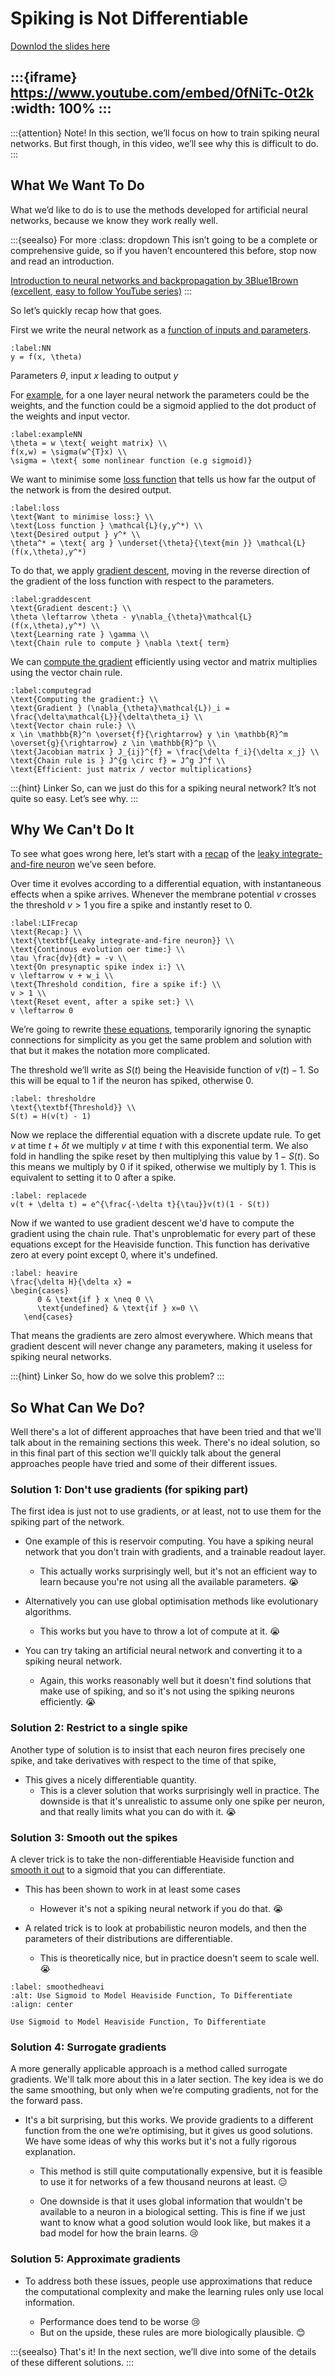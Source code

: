 # Spiking is Not Differentiable

[Downlod the slides here](W5-V0-spiking-is-not-differentiable.pptx)

:::{iframe} https://www.youtube.com/embed/0fNiTc-0t2k
:width: 100%
:::
---

:::{attention} Note!
In this section, we’ll focus on how to train spiking neural networks. But first though, in this video, we’ll see why this is difficult to do.
:::

## What We Want To Do

What we’d like to do is to use the methods developed for artificial neural networks, because we know they work really well.

:::{seealso} For more
:class: dropdown
This isn’t going to be a complete or comprehensive guide, so if you haven’t encountered this before, stop now and read an introduction.

[Introduction to neural networks and backpropagation by 3Blue1Brown (excellent, easy to follow YouTube series)](https://www.youtube.com/playlist?list=PLZHQObOWTQDNU6R1_67000Dx_ZCJB-3pi)
:::

So let’s quickly recap how that goes. 

First we write the neural network as a [function of inputs and parameters](#NN).

```{math}
:label:NN
y = f(x, \theta)

```

Parameters $\theta$, input $x$ leading to output $y$

For [example](#exampleNN), for a one layer neural network the parameters could be the weights, and the function could be a sigmoid applied to the dot product of the weights and input vector.

```{math}
:label:exampleNN
\theta = w \text{ weight matrix} \\
f(x,w) = \sigma(w^{T}x) \\
\sigma = \text{ some nonlinear function (e.g sigmoid)}

```
We want to minimise some [loss function](#loss) that tells us how far the output of the network is from the desired output.

```{math}
:label:loss
\text{Want to minimise loss:} \\
\text{Loss function } \mathcal{L}(y,y^*) \\
\text{Desired output } y^* \\
\theta^* = \text{ arg } \underset{\theta}{\text{min }} \mathcal{L}(f(x,\theta),y^*)

```

To do that, we apply [gradient descent](#graddescent), moving in the reverse direction of the gradient of the loss function with respect to the parameters.

```{math}
:label:graddescent
\text{Gradient descent:} \\
\theta \leftarrow \theta - y\nabla_{\theta}\mathcal{L}(f(x,\theta),y^*) \\ 
\text{Learning rate } \gamma \\
\text{Chain rule to compute } \nabla \text{ term}

```

We can [compute the gradient](#computegrad) efficiently using vector and matrix multiplies using the vector chain rule.

```{math}
:label:computegrad
\text{Computing the gradient:} \\
\text{Gradient } (\nabla_{\theta}\mathcal{L})_i = \frac{\delta\mathcal{L}}{\delta\theta_i} \\
\text{Vector chain rule:} \\
x \in \mathbb{R}^n \overset{f}{\rightarrow} y \in \mathbb{R}^m \overset{g}{\rightarrow} z \in \mathbb{R}^p \\
\text{Jacobian matrix } J_{ij}^{f} = \frac{\delta f_i}{\delta x_j} \\
\text{Chain rule is } J^{g \circ f} = J^g J^f \\
\text{Efficient: just matrix / vector multiplications}

```
:::{hint} Linker
So, can we just do this for a spiking neural network? It’s not quite so easy. Let’s see why.
:::

## Why We Can't Do It

To see what goes wrong here, let’s start with a [recap](#LIFrecap) of the [leaky integrate-and-fire neuron](#LIF-section) we’ve seen before.

Over time it evolves according to a differential equation, with instantaneous effects when a spike arrives. Whenever the membrane potential $v$ crosses the threshold $v>1$ you fire a spike and instantly reset to $0$.

```{math}
:label:LIFrecap
\text{Recap:} \\
\text{\textbf{Leaky integrate-and-fire neuron}} \\
\text{Continous evolution oer time:} \\
\tau \frac{dv}{dt} = -v \\
\text{On presynaptic spike index i:} \\
v \leftarrow v + w_i \\
\text{Threshold condition, fire a spike if:} \\
v > 1 \\
\text{Reset event, after a spike set:} \\
v \leftarrow 0

```

We’re going to rewrite [these equations](#LIFrecap), temporarily ignoring the synaptic connections for simplicity as you get the same problem and solution with that but it makes the notation more complicated.

The threshold we’ll write as $S(t)$ being the Heaviside function of $v(t)-1$. So this will be equal to $1$ if the neuron has spiked, otherwise $0$.

```{math}
:label: thresholdre
\text{\textbf{Threshold}} \\
S(t) = H(v(t) - 1)
```


Now we replace the differential equation with a discrete update rule. To get $v$ at time $t+\delta t$ we multiply $v$ at time $t$ with this exponential term. We also fold in handling the spike reset by then multiplying this value by $1-S(t)$. So this means we multiply by $0$ if it spiked, otherwise we multiply by $1$. This is equivalent to setting it to $0$ after a spike.

```{math}
:label: replacede
v(t + \delta t) = e^{\frac{-\delta t}{\tau}}v(t)(1 - S(t))
```

Now if we wanted to use gradient descent we'd have to compute the gradient using the chain rule.
That's unproblematic for every part of these equations except for the Heaviside function. This function has derivative zero at every point except 0, where it's undefined.

```{math}
:label: heavire
\frac{\delta H}{\delta x} = 
\begin{cases} 
      0 & \text{if } x \neq 0 \\
      \text{undefined} & \text{if } x=0 \\
   \end{cases}

```

That means the gradients are zero almost everywhere. Which means that gradient descent will never change any parameters, making it useless for spiking neural networks.

:::{hint} Linker
So, how do we solve this problem?
:::

## So What Can We Do?

Well there's a lot of different approaches that have been tried and that we'll talk about in the remaining sections this week. There's no ideal solution, so in this final part of this section we'll quickly talk about the general approaches people have tried and some of their different issues.

### Solution 1: Don't use gradients (for spiking part)

The first idea is just not to use gradients, or at least, not to use them for the spiking part of the network.

* One example of this is reservoir computing. You have a spiking neural network that you don't train with gradients, and a trainable readout layer. 
    * This actually works surprisingly well, but it's not an efficient way to learn because you're not using all the available parameters. 😭

* Alternatively you can use global optimisation methods like evolutionary algorithms. 
    * This works but you have to throw a lot of compute at it. 😭

* You can try taking an artificial neural network and converting it to a spiking neural network. 
    * Again, this works reasonably well but it doesn't find solutions that make use of spiking, and so it's not using the spiking neurons efficiently. 😭


### Solution 2: Restrict to a single spike

Another type of solution is to insist that each neuron fires precisely one spike, and take derivatives with respect to the time of that spike,

* This gives a nicely differentiable quantity. 
    * This is a clever solution that works surprisingly well in practice. The downside is that it's unrealistic to assume only one spike per neuron, and that really limits what you can do with it. 😭


### Solution 3: Smooth out the spikes

A clever trick is to take the non-differentiable Heaviside function and [smooth it out](#smoothedheavi) to a sigmoid that you can differentiate.

* This has been shown to work in at least some cases
    * However it's not a spiking neural network if you do that. 😭

* A related trick is to look at probabilistic neuron models, and then the parameters of their distributions are differentiable.
    * This is theoretically nice, but in practice doesn't seem to scale well. 😭

```{figure} smooth.png
:label: smoothedheavi
:alt: Use Sigmoid to Model Heaviside Function, To Differentiate
:align: center

Use Sigmoid to Model Heaviside Function, To Differentiate
```

### Solution 4: Surrogate gradients

A more generally applicable approach is a method called surrogate gradients. We'll talk more about this in a later section. The key idea is we do the same smoothing, but only when we're computing gradients, not for the the forward pass.

* It's a bit surprising, but this works. We provide gradients to a different function from the one we’re optimising, but it gives us good solutions. We have some ideas of why this works but it's not a fully rigorous explanation.
    
    * This method is still quite computationally expensive, but it is feasible to use it for networks of a few thousand neurons at least. 😑
    
    * One downside is that it uses global information that wouldn't be available to a neuron in a biological setting. This is fine if we just want to know what a good solution would look like, but makes it a bad model for how the brain learns. 😢


### Solution 5: Approximate gradients

* To address both these issues, people use approximations that reduce the computational complexity and make the learning rules only use local information.

    * Performance does tend to be worse 😢
    * But on the upside, these rules are more biologically plausible. 😊

:::{seealso} That's it!
In the next section, we’ll dive into some of the details of these different solutions.
:::
